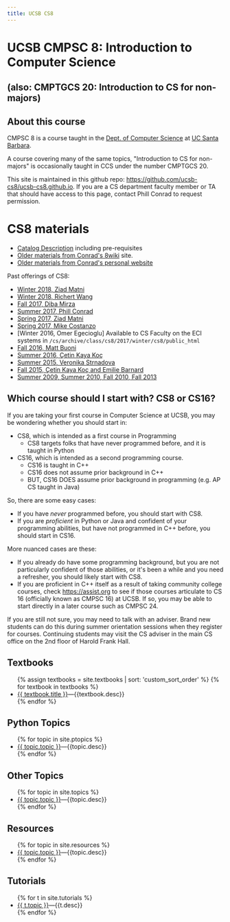 ```yaml
---
title: UCSB CS8
---
```


<h1>UCSB CMPSC 8: Introduction to Computer Science</h1>
<h2>(also: CMPTGCS 20: Introduction to CS for non-majors)</h2>


<div id="about" data-role="collapsible" data-collapsed="true" markdown="1">
<h2>About this course</h2>

CMPSC 8 is a course taught in the [Dept. of Computer Science](http://www.cs.ucsb.edu) at
[UC Santa Barbara](http://www.ucsb.edu).

A course covering many of the same topics, "Introduction to CS for non-majors" is occasionally taught in CCS under the number CMPTGCS 20.

This site is maintained in this github repo: <https://github.com/ucsb-cs8/ucsb-cs8.github.io>.   If you are a CS department faculty member or TA that should have access to this page, contact Phill Conrad to request permission.

# CS8 materials

* [Catalog Description](https://www.cs.ucsb.edu/education/courses/cmpsc-8) including pre-requisites
* [Older materials from Conrad's 8wiki](https://foo.cs.ucsb.edu/8wiki) site.
* [Older materials from Conrad's personal website](https://www.cs.ucsb.edu/~pconrad/cs8)

Past offerings of CS8:

* [Winter 2018, Ziad Matni](https://ucsb-cs8-w18-matni.github.io)
* [Winter 2018, Richert Wang](https://ucsb-cs8-w18-wang.github.io)
* [Fall 2017, Diba Mirza](https://ucsb-cs8-f17.github.io)
* [Summer 2017, Phill Conrad](https://ucsb-cs8-m17.github.io)
* [Spring 2017, Ziad Matni](https://ucsb-cs8-s17.github.io)
* [Spring 2017, Mike Costanzo](https://www.cs.ucsb.edu/~mikec/cs8/)
* [Winter 2016, Omer Egecioglu] Available to CS Faculty on the ECI systems in  `/cs/archive/class/cs8/2017/winter/cs8/public_html`
* [Fall 2016, Matt Buoni](https://www.cs.ucsb.edu/~buoni/cs8/)
* [Summer 2016, Çetin Kaya Koç](http://koclab.cs.ucsb.edu/teaching/cs8/)
* [Summer 2015, Veronika Strnadova](https://www.cs.ucsb.edu/~veronika/cs8/)
* [Fall 2015, Çetin Kaya Koç and Emilie Barnard](http://emiliebarnard.com/teaching/cs8fall14/)
* [Summer 2009, Summer 2010, Fall 2010, Fall 2013](https://www.cs.ucsb.edu/~pconrad/cs8/)

</div><!-- about -->


<div id="which-course" data-role="collapsible" data-collapsed="true" markdown="1">
<h2>Which course should I start with? CS8 or CS16?</h2>

If you are taking your first course in Computer Science at UCSB, you may be wondering whether you should start in:

* CS8, which is intended as a first course in Programming
   * CS8 targets folks that have never programmed before, and it is taught in Python
* CS16, which is intended as a second programming course.
   * CS16 is taught in C++
   * CS16 does not assume prior background in C++
   * BUT, CS16 DOES assume prior background in programming (e.g. AP CS taught in Java)

So, there are some easy cases:

* If you have <em>never</em> programmed before, you should start with CS8.
* If you are <em>proficient</em> in Python or Java and confident of your programming abilities, but have not programmed in C++ before, you should start in CS16.

More nuanced cases are these:

* If you already do have some programming background, but you are not particularly confident of those abilities, or it's been a while and you need a refresher, you should likely start with CS8.
* If you are proficient in C++ itself as a result of taking community college courses, check <https://assist.org> to see if those courses articulate to CS 16 (officially known as CMPSC&nbsp;16) at UCSB.  If so, you may be able to start directly in a later course such as CMPSC 24.

If you are still not sure, you may need to talk with an adviser.  Brand new students can do this during summer orientation sessions when they register for courses.  Continuing students may visit the CS adviser in the main CS office on the 2nd floor of Harold Frank Hall.

</div><!-- about -->


<div id="textbooks" data-role="collapsible" data-collapsed="false">
  <h2>Textbooks</h2>
    <ul>
      {% assign textbooks = site.textbooks | sort: 'custom_sort_order' %}
      {% for textbook in textbooks %}
         <li {% if topic.indent %} class="indent" {% endif %}><a href="{{textbook.url}}">{{ textbook.title }}</a>&mdash;{{textbook.desc}}</li>
      {% endfor %}
    </ul>
</div>

<div id="ptopics" data-role="collapsible" data-collapsed="false">
  <h2>Python Topics</h2>
  <ul>
   {% for topic in site.ptopics %}
     <li {% if topic.indent %} class="indent" {% endif %}><a href="{{topic.url}}">{{ topic.topic }}</a>&mdash;{{topic.desc}}</li>
   {% endfor %}
  </ul>
</div>

<div id="topics" data-role="collapsible" data-collapsed="false">
  <h2>Other Topics</h2>
  <ul>
   {% for topic in site.topics %}
     <li {% if topic.indent %} class="indent" {% endif %}><a href="{{topic.url}}">{{ topic.topic }}</a>&mdash;{{topic.desc}}</li>
   {% endfor %}
  </ul>
</div>



<div id="resources" data-role="collapsible" data-collapsed="false">
  <h2>Resources</h2>
  <ul>
   {% for topic in site.resources %}
     <li {% if topic.indent %} class="indent" {% endif %}><a href="{{topic.url}}">{{ topic.topic }}</a>&mdash;{{topic.desc}}</li>
   {% endfor %}
  </ul>
</div>

<div id="tutorials" data-role="collapsible" data-collapsed="false">
  <h2>Tutorials</h2>
  <ul>
   {% for t in site.tutorials %}
     <li {% if t.indent %} class="indent" {% endif %} ><a href="{{t.url}}">{{ t.topic }}</a>&mdash;{{t.desc}}</li>
   {% endfor %}
  </ul>
</div>

